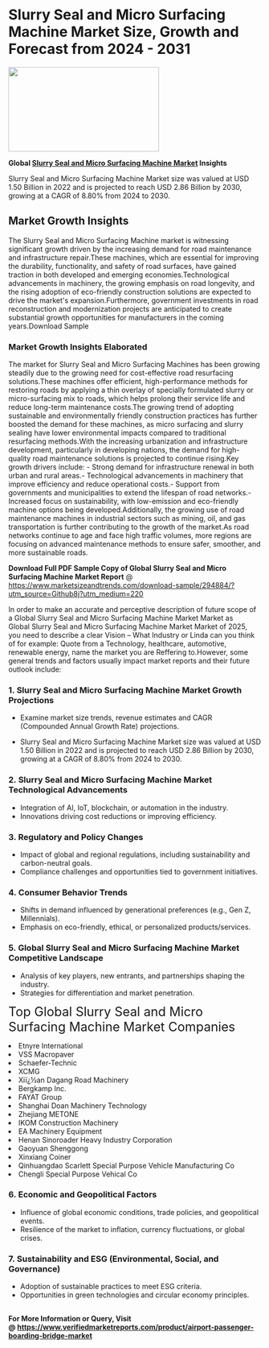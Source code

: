 <H1>Slurry Seal and Micro Surfacing Machine Market Size, Growth and Forecast from 2024 - 2031</H1><img class="aligncenter size-medium wp-image-584254" src="https://thirdeyenews.in/wp-content/uploads/2024/09/Global-Market-Research-300x168.jpeg" alt="" width="300" height="168" /><p><strong>Global&nbsp;<a href="https://www.marketsizeandtrends.com/download-sample/294884/?utm_source=Github8j?utm_medium=220">Slurry Seal and Micro Surfacing Machine Market</a> Insights</strong></p><p>Slurry Seal and Micro Surfacing Machine Market size was valued at USD 1.50 Billion in 2022 and is projected to reach USD 2.86 Billion by 2030, growing at a CAGR of 8.80% from 2024 to 2030.</p><p><h2>Market Growth Insights</h2> The Slurry Seal and Micro Surfacing Machine market is witnessing significant growth driven by the increasing demand for road maintenance and infrastructure repair.These machines, which are essential for improving the durability, functionality, and safety of road surfaces, have gained traction in both developed and emerging economies.Technological advancements in machinery, the growing emphasis on road longevity, and the rising adoption of eco-friendly construction solutions are expected to drive the market's expansion.Furthermore, government investments in road reconstruction and modernization projects are anticipated to create substantial growth opportunities for manufacturers in the coming years.Download Sample <h3>Market Growth Insights Elaborated</h3> The market for Slurry Seal and Micro Surfacing Machines has been growing steadily due to the growing need for cost-effective road resurfacing solutions.These machines offer efficient, high-performance methods for restoring roads by applying a thin overlay of specially formulated slurry or micro-surfacing mix to roads, which helps prolong their service life and reduce long-term maintenance costs.The growing trend of adopting sustainable and environmentally friendly construction practices has further boosted the demand for these machines, as micro surfacing and slurry sealing have lower environmental impacts compared to traditional resurfacing methods.With the increasing urbanization and infrastructure development, particularly in developing nations, the demand for high-quality road maintenance solutions is projected to continue rising.Key growth drivers include: - Strong demand for infrastructure renewal in both urban and rural areas.- Technological advancements in machinery that improve efficiency and reduce operational costs.- Support from governments and municipalities to extend the lifespan of road networks.- Increased focus on sustainability, with low-emission and eco-friendly machine options being developed.Additionally, the growing use of road maintenance machines in industrial sectors such as mining, oil, and gas transportation is further contributing to the growth of the market.As road networks continue to age and face high traffic volumes, more regions are focusing on advanced maintenance methods to ensure safer, smoother, and more sustainable roads.</p><p><span class=""><strong>Download Full PDF Sample Copy of Global Slurry Seal and Micro Surfacing Machine Market Report</strong> @ <a href="https://www.marketsizeandtrends.com/download-sample/294884/?utm_source=Github8j?utm_medium=220" target="_blank">https://www.marketsizeandtrends.com/download-sample/294884/?utm_source=Github8j?utm_medium=220</a></span></p><p>In order to make an accurate and perceptive description of future scope of a Global&nbsp;Slurry Seal and Micro Surfacing Machine Market Market as Global&nbsp;Slurry Seal and Micro Surfacing Machine Market Market of 2025, you need to describe a clear Vision &ndash; What Industry or Linda can you think of for example: Quote from a Technology, healthcare, automotive, renewable energy, name the market you are Reffering to.However, some general trends and factors usually impact market reports and their future outlook include:</p><h3>1.&nbsp;<strong>Slurry Seal and Micro Surfacing Machine Market Growth Projections</strong></h3><ul><li>Examine market size trends, revenue estimates and CAGR (Compounded Annual Growth Rate) projections.</li><li><p>Slurry Seal and Micro Surfacing Machine Market size was valued at USD 1.50 Billion in 2022 and is projected to reach USD 2.86 Billion by 2030, growing at a CAGR of 8.80% from 2024 to 2030.</p></li></ul><h3>2.&nbsp;<strong>Slurry Seal and Micro Surfacing Machine Market Technological Advancements</strong></h3><ul><li>Integration of AI, IoT, blockchain, or automation in the industry.</li><li>Innovations driving cost reductions or improving efficiency.</li></ul><h3>3.&nbsp;<strong>Regulatory and Policy Changes</strong></h3><ul><li>Impact of global and regional regulations, including sustainability and carbon-neutral goals.</li><li>Compliance challenges and opportunities tied to government initiatives.</li></ul><h3>4.&nbsp;<strong>Consumer Behavior Trends</strong></h3><ul><li>Shifts in demand influenced by generational preferences (e.g., Gen Z, Millennials).</li><li>Emphasis on eco-friendly, ethical, or personalized products/services.</li></ul><h3>5.&nbsp;<strong>Global Slurry Seal and Micro Surfacing Machine Market Competitive Landscape</strong></h3><ul><li>Analysis of key players, new entrants, and partnerships shaping the industry.</li><li>Strategies for differentiation and market penetration.</li></ul><p data-pm-slice="1 1 []"><span style="color: inherit; font-family: inherit; font-size: 25px;">Top Global Slurry Seal and Micro Surfacing Machine Market Companies</span></p><div class="" data-test-id=""><p><li>Etnyre International</li><li> VSS Macropaver</li><li> Schaefer-Technic</li><li> XCMG</li><li> Xiï¿½an Dagang Road Machinery</li><li> Bergkamp Inc.</li><li> FAYAT Group</li><li> Shanghai Doan Machinery Technology</li><li> Zhejiang METONE</li><li> IKOM Construction Machinery</li><li> EA Machinery Equipment</li><li> Henan Sinoroader Heavy Industry Corporation</li><li> Gaoyuan Shenggong</li><li> Xinxiang Coiner</li><li> Qinhuangdao Scarlett Special Purpose Vehicle Manufacturing Co</li><li> Chengli Special Purpose Vehical Co</li></p></div><h3>6.&nbsp;<strong>Economic and Geopolitical Factors</strong></h3><ul><li>Influence of global economic conditions, trade policies, and geopolitical events.</li><li>Resilience of the market to inflation, currency fluctuations, or global crises.</li></ul><h3>7.&nbsp;<strong>Sustainability and ESG (Environmental, Social, and Governance)</strong></h3><ul><li>Adoption of sustainable practices to meet ESG criteria.</li><li>Opportunities in green technologies and circular economy principles.</li></ul><h2><strong style="font-size: 14px;">For More Information or Query, Visit @&nbsp;</strong><a style="background-color: #ffffff; font-size: 14px;" href="https://www.marketsizeandtrends.com/report/slurry-seal-and-micro-surfacing-machine-market/" target="_blank">https://www.verifiedmarketreports.com/product/airport-passenger-boarding-bridge-market</a></h2>